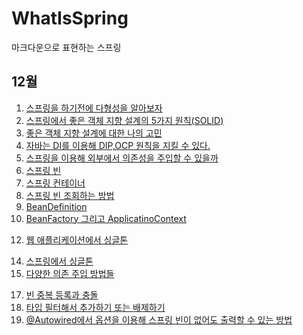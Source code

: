 # WhatIsSpring
마크다운으로 표현하는 스프링


## 12월 

1. [스프링을 하기전에 다형성을 알아보자](https://github.com/Imaspear/WhatIsSpring/blob/main/2021/12월/12일/스프링을_하기_전에_다형성을_알아보자.md)
2. [스프링에서 좋은 객체 지향 설계의 5가지 원칙(SOLID)](https://github.com/Imaspear/WhatIsSpring/blob/main/2021/12월/12일/스프링에서_좋은_객체_지향_설계의_5가지_원칙(SOLID).md)
3. [좋은 객체 지향 설계에 대한 나의 고민](https://github.com/Imaspear/WhatIsSpring/blob/main/2021/12월/12일/좋은_객체_지향_설계에_대한_나의_고민.md)
4. [자바는 DI를 이용해 DIP,OCP 원칙을 지킬 수 있다.](https://github.com/Imaspear/WhatIsSpring/blob/main/2021/12월/13일/자바는_DI를_이용해_DIP_OCP_원칙을_지킬_수_있다.md)
5. [스프링을 이용해 외부에서 의존성을 주입할 수 있을까](https://github.com/Imaspear/WhatIsSpring/blob/main/2021/12월/15일/스프링을_이용해_DI를_할_수_있을까.md)
6. [스프링 빈](https://github.com/Imaspear/WhatIsSpring/blob/main/2021/12월/18일/스프링_빈.md)
7. [스프링 컨테이너](https://github.com/Imaspear/WhatIsSpring/blob/main/2021/12월/18일/스프링_컨테이너.md)
8. [스프링 빈 조회하는 방법](https://github.com/Imaspear/WhatIsSpring/blob/main/2021/12월/18일/스프링_빈_조회하는_방법.md)
9. [BeanDefinition](https://github.com/Imaspear/WhatIsSpring/blob/main/2021/12월/20일/BeanDefinition.md)
10. [BeanFactory 그리고 ApplicatinoContext ](https://github.com/Imaspear/WhatIsSpring/blob/main/2021/12월/20일/BeanFactory_and_ApplicationContext.md)
<!-- 11. [](https://github.com/Imaspear/WhatIsSpring/blob/main/2021/12월/20일/Singleton_Pattern) -->
12. [웹 애플리케이션에서 싱글톤](https://github.com/Imaspear/WhatIsSpring/blob/main/2021/12월/21일/Singleton_Container.md)
<!-- 13. [](https://github.com/Imaspear/WhatIsSpring/blob/main/2021/12월/21일/Singleton_Pattern_Test.md) -->
14. [스프링에서 싱글톤](https://github.com/Imaspear/WhatIsSpring/blob/main/2021/12월/21일/Spring_and_Singleton.md)
15. [다양한 의존 주입 방법들](https://github.com/Imaspear/WhatIsSpring/blob/main/2021/12월/22일/다양한의존주입방법.md)
<!-- 16. [순환참조](https://github.com/Imaspear/WhatIsSpring/blob/main/2021/12월/22일/순환참조.md) -->
17. [빈 중복 등록과 충돌](https://github.com/Imaspear/WhatIsSpring/blob/main/2021/12월/22일/중복_등록_충돌.md)
18. [타입 필터해서 추가하기 또는 배제하기](https://github.com/Imaspear/WhatIsSpring/blob/main/2021/12월/22일/Filter.md)
18. [@Autowired에서 옵션을 이용해 스프링 빈이 없어도 출력할 수 있는 방법](https://github.com/Imaspear/WhatIsSpring/blob/main/2021/12월/22일/Option.md)
<!-- 18. [](https://github.com/Imaspear/WhatIsSpring/blob/main/2021/12월//) -->
